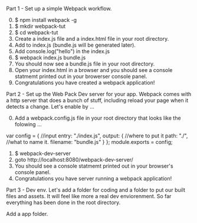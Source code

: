 
Part 1 - Set up a simple Webpack workflow.

0. $ npm install webpack -g
1. $ mkdir webpack-tut
2. $ cd webpack-tut
3. Create a index.js file and a index.html file in your root directory.
4. Add <script src="bundle.js"></script> to index.js (bundle.js will be generated later).
5. Add console.log("hello") in the index.js
6. $ webpack index.js bundle.js
7. You should now see a bundle.js file in your root directory.  
8. Open your index.html in a browser and you should see a console statmemt printed out in your browerser console panel.
9. Congratulations you have created a webpack application!

Part 2 - Set up the Web Pack Dev server for your app.
Webpack comes with a http server that does a bunch of stuff, including reload your page when it detects a change.
Let's enable by ...

0. Add a webpack.config.js file in your root directory that looks like the folowing ...

var config = {
  //input 
  entry: "./index.js",
  output: {
    //where to put it
    path: "./",
    //what to name it.
    filename: "bundle.js"
  }
};
module.exports = config;

1. $ webpack-dev-server
2. goto http://localhost:8080/webpack-dev-server/
3. You should see a console statmemt printed out in your browser's console panel.
4. Congratulations you have server running a webpack application!

Part 3 - Dev env. 
Let's add a folder for coding and a folder to put our built files and assets. 
It will feel like more a real dev enviorenment. So far everything has been done in the root directory.

Add a app folder.  
